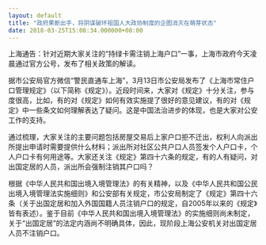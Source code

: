 ```yaml
---
layout: default
title: "政府果断出手，将阴谋破环祖国人大政协制度的企图消灭在萌芽状态"
date: 2018-03-25T15:08:34.000000+08:00
---
```


上海通告：针对近期大家关注的“持绿卡需注销上海户口”一事，上海市政府今天凌晨通过官方公号，发布了相关政策的解读。

据市公安局官方微信“警民直通车上海”，3月13日市公安局发布了《上海市常住户口管理规定》（以下简称《规定》）。近段时间来，大家对《规定》十分关注，参与度很高，比如，有的对《规定》如何有效实施提了很好的意见建议，有的对《规定》中一些条文如何理解表达了疑问。这是中国法治进步的体现，也是大家对公安工作的支持。

通过梳理，大家关注的主要问题包括房屋交易后上家户口拒不迁出，权利人向派出所提出申请时需要提供什么材料；派出所对社区公共户口人员签发个人户口卡，个人户口卡有何用途等。大家还关注《规定》第四十六条的规定，有的人有疑问，对出国定居的人员，派出所会强制注销其户口吗？

根据《中华人民共和国出境入境管理法》的有关精神，以及《中华人民共和国公民出境入境管理法实施细则》和公安部有关规定，市公安局制定了《规定》第四十六条（关于出国定居和加入外国国籍人员注销户口的规定，自2005年以来的《规定》皆有表述）。鉴于目前《中华人民共和国出境入境管理法》的实施细则尚未制定，关于“出国定居”的法定内涵尚不明确具体，因此，现阶段上海公安机关对出国定居人员不注销户口。

